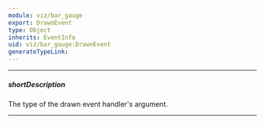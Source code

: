 ```yaml
---
module: viz/bar_gauge
export: DrawnEvent
type: Object
inherits: EventInfo
uid: viz/bar_gauge:DrawnEvent
generateTypeLink: 
---
```

---
##### shortDescription
The type of the drawn event handler's argument.

---
<!-- Description goes here -->